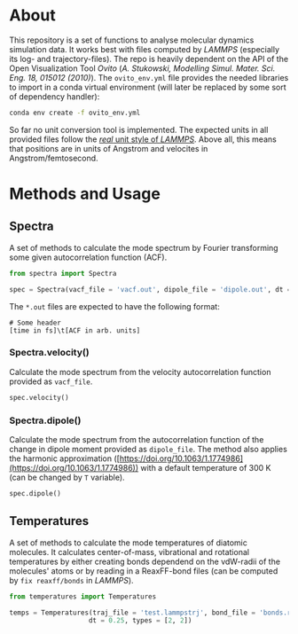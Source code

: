 # About

This repository is a set of functions to analyse molecular dynamics simulation data. It works best with files computed by *LAMMPS* (especially its log- and trajectory-files). 
The repo is heavily dependent on the API of the Open Visualization Tool *Ovito* (*A. Stukowski, Modelling Simul. Mater. Sci. Eng. 18, 015012 (2010)*). The `ovito_env.yml` file provides the needed libraries to import in a conda virtual environment (will later be replaced by some sort of dependency handler):
```bash
conda env create -f ovito_env.yml
```
So far no unit conversion tool is implemented. The expected units in all provided files follow the [*real* unit style of *LAMMPS*](https://docs.lammps.org/units.html#description). Above all, this means that positions are in units of Angstrom and velocites in Angstrom/femtosecond.

# Methods and Usage

## Spectra

A set of methods to calculate the mode spectrum by Fourier transforming some given autocorrelation function (ACF).

```python
from spectra import Spectra

spec = Spectra(vacf_file = 'vacf.out', dipole_file = 'dipole.out', dt = 0.25)
```

The `*.out` files are expected to have the following format:

```
# Some header
[time in fs]\t[ACF in arb. units]
```


### Spectra.velocity()

Calculate the mode spectrum from the velocity autocorrelation function provided as `vacf_file`. 

```python
spec.velocity()
```

### Spectra.dipole()

Calculate the mode spectrum from the autocorrelation function of the change in dipole moment provided as `dipole_file`. The method also applies the harmonic approximation ([https://doi.org/10.1063/1.1774986](https://doi.org/10.1063/1.1774986)) with a default temperature of 300 K (can be changed by `T` variable).

```python
spec.dipole()
```

## Temperatures

A set of methods to calculate the mode temperatures of diatomic molecules. It calculates center-of-mass, vibrational and rotational temperatures by either creating bonds dependend on the vdW-radii of the molecules' atoms or by reading in a ReaxFF-bond files (can be computed by `fix reaxff/bonds` in *LAMMPS*).

```python
from temperatures import Temperatures

temps = Temperatures(traj_file = 'test.lammpstrj', bond_file = 'bonds.reaxff', 
                    dt = 0.25, types = [2, 2])
```


